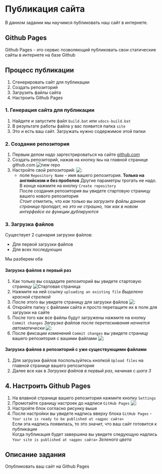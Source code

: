 # Публикация сайта

В данном задании мы научимся публиковать наш сайт в интернете.

## Github Pages

Github Pages - это сервис позволяющий публиковать свои статические сайты в интернете на базе Github

## Процесс публикации
1. Сгенерировать сайт для публикации
2. Создать репозиторий
3. Загрузить файлы сайта
4. Настроить Github Pages

### 1. Генерация сайта для публикации
1. Найдите и запустите файл `build.bat` или `vdocs-build.bat`
2. В результате работы файла у вас появится папка `site`
3. Это и есть ваш сайт. Загружать нужно содержимое этой папки

### 2. Создание репозитория
1. Первым делом надо заргестрироваться на сайте [github.com](https://github.com/)
2. Создать репозиторий, нажав на кнопку `New` на главной странице github.com ![new repo](img/pages/step1.png)
3. Настройте свой репозиторий: ![:](img/pages/step2.png)
    - поле `Repository Name` - имя вашего репозитория. **Только на английском и без пробелов**
Другие параметры трогать не надо.  
В конце нажмите на кнопку `Create repository`  
После создания репозитория вы увидете стартовую страницу вашего нового репозитория  
*Стоит отметить, что как только вы загрузите файлы данная страница пропадет, но это не страшно, так как в новом интерфейсе ее функции дублируются*


### 3. Загрузка файлов
Существует 2 сценария загрузки файлов:

- Для первой загрузки файлов
- Для всех последующих

Мы разберем оба

#### Загрузка файлов в первый раз
1. Как только вы создадите репозиторий вы увидете стартовую страницу
![Стартовая страница](img/pages/step3.png)
2. Нажмите на ней ссылку `uploading an existing file` *Выделено красной стрелкой*  
3. После этого вы увидете страницу для загрузки файлов
![:](img/pages/step4.png)
4. Откройте папку с файлами сайта и просто перетащите их в поле для загрузки на сайте
5. После того как все файлы будут загружены нажмите на кнопку `Commit changes` *Загрузка файлов после перетаскивания начнется автоматически*
![:](img/pages/step5.png)
6. После фиксации изменений `Commit changes` вы увидете страницу вашего репозитория с вашими файлами
![:](img/pages/main-repo.png)

#### Загрузка файлов в репозиторий с уже существующими файлами
1. Для загрузки файлов поспользуйтесь кнопкой `Upload files` на главной странице вашего репозитория
2. Далее все как в *Загрузка файлов в первый раз*, начиная с *шага 3*


## 4. Настроить Github Pages 
1. На влавной странице вашего репозитория нажмите кнопку `Settings`
2. Промотайте сраницу настроек до надписи `GitHub Pages`
![:](img/pages/settings-gh.png)
3. Настройте блок согласно рисунку выше
4. После настройки вы увидете надпись вверху блока `GitHub Pages` - `Your site is ready to be published at <адрес сайта>`  
Если эта надпись появилась, то это значит, что ваш сайт готовится к публикации  
Когда публикация будет завершена вы увидете следующую надпись `Your site is published at <адрес сайта>` *Зеленого цвета*



## Описание задания
Опубликовать ваш сайт на Github Pages